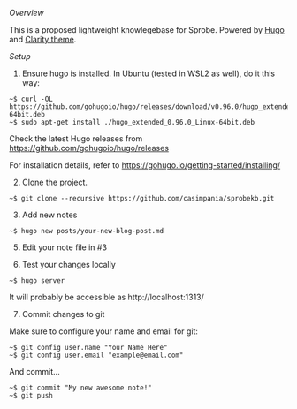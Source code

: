 *Overview*

This is a proposed lightweight knowlegebase for Sprobe. Powered by [Hugo](https://gohugo.io/) and [Clarity theme](https://github.com/chipzoller/hugo-clarity).

*Setup*
1. Ensure hugo is installed. In Ubuntu (tested in WSL2 as well), do it this way:
```
~$ curl -OL https://github.com/gohugoio/hugo/releases/download/v0.96.0/hugo_extended_0.96.0_Linux-64bit.deb
~$ sudo apt-get install ./hugo_extended_0.96.0_Linux-64bit.deb
```
Check the latest Hugo releases from https://github.com/gohugoio/hugo/releases

For installation details, refer to https://gohugo.io/getting-started/installing/

2. Clone the project.
```
~$ git clone --recursive https://github.com/casimpania/sprobekb.git
```

3. Add new notes
```
~$ hugo new posts/your-new-blog-post.md
```

5. Edit your note file in #3

6. Test your changes locally
```
~$ hugo server
```
It will probably be accessible as http://localhost:1313/

7. Commit changes to git

Make sure to configure your name and email for git:
```
~$ git config user.name "Your Name Here"
~$ git config user.email "example@email.com"
```

And commit...
```
~$ git commit "My new awesome note!"
~$ git push
```
